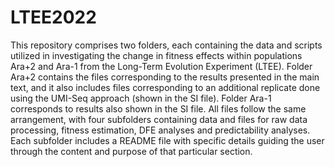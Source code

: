 # LTEE2022
This repository comprises two folders, each containing the data and scripts utilized in investigating the change in fitness effects within populations Ara+2 and Ara-1 from the Long-Term Evolution Experiment (LTEE). Folder Ara+2 contains the files corresponding to the results presented in the main text, and it also includes files corresponding to an additional replicate done using the UMI-Seq approach (shown in the SI file). Folder Ara-1 corresponds to results also shown in the SI file. All files follow the same arrangement, with four subfolders containing data and files for raw data processing, fitness estimation, DFE analyses and predictability analyses. Each subfolder includes a README file with specific details guiding the user through the content and purpose of that particular section.
